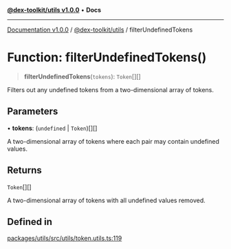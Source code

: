 [**@dex-toolkit/utils v1.0.0**](../README.md) • **Docs**

***

[Documentation v1.0.0](../../../packages.md) / [@dex-toolkit/utils](../README.md) / filterUndefinedTokens

# Function: filterUndefinedTokens()

> **filterUndefinedTokens**(`tokens`): `Token`[][]

Filters out any undefined tokens from a two-dimensional array of tokens.

## Parameters

• **tokens**: (`undefined` \| `Token`)[][]

A two-dimensional array of tokens where each pair may contain undefined values.

## Returns

`Token`[][]

A two-dimensional array of tokens with all undefined values removed.

## Defined in

[packages/utils/src/utils/token.utils.ts:119](https://github.com/niZmosis/dex-toolkit/blob/3d8b41b44787b30fbea5de3ab4737662ffb61bc8/packages/utils/src/utils/token.utils.ts#L119)
